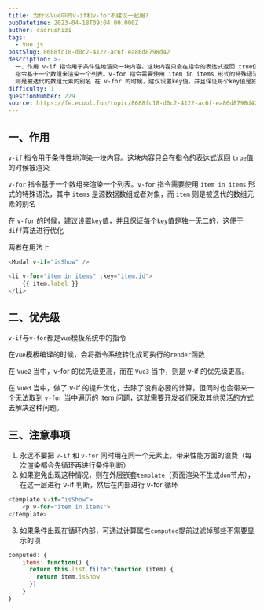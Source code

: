 ```yaml
---
title: 为什么Vue中的v-if和v-for不建议一起用?
pubDatetime: 2023-04-18T09:04:00.000Z
author: caorushizi
tags:
  - Vue.js
postSlug: 8688fc18-d0c2-4122-ac6f-ea86d8798d42
description: >-
  一、作用 v-if 指令用于条件性地渲染一块内容。这块内容只会在指令的表达式返回 true值的时候被渲染 v-for
  指令基于一个数组来渲染一个列表。v-for 指令需要使用 item in items 形式的特殊语法，其中 items 是源数据数组或者对象，而 item
  则是被迭代的数组元素的别名 在 v-for 的时候，建议设置key值，并且保证每个key值是独一无二的，这便于diff算法进行
difficulty: 1
questionNumber: 229
source: https://fe.ecool.fun/topic/8688fc18-d0c2-4122-ac6f-ea86d8798d42
---
```


## 一、作用

`v-if` 指令用于条件性地渲染一块内容。这块内容只会在指令的表达式返回 `true`值的时候被渲染

`v-for` 指令基于一个数组来渲染一个列表。`v-for` 指令需要使用 `item in items` 形式的特殊语法，其中 `items` 是源数据数组或者对象，而 `item` 则是被迭代的数组元素的别名

在 `v-for` 的时候，建议设置`key`值，并且保证每个`key`值是独一无二的，这便于`diff`算法进行优化

两者在用法上

```js
<Modal v-if="isShow" />

<li v-for="item in items" :key="item.id">
    {{ item.label }}
</li>
```

## 二、优先级

`v-if`与`v-for`都是`vue`模板系统中的指令

在`vue`模板编译的时候，会将指令系统转化成可执行的`render`函数

在 `Vue2` 当中，v-for 的优先级更高，而在 `Vue3` 当中，则是 v-if 的优先级更高。

在 `Vue3` 当中，做了 v-if 的提升优化，去除了没有必要的计算，但同时也会带来一个无法取到 `v-for` 当中遍历的 item 问题，这就需要开发者们采取其他灵活的方式去解决这种问题。

## 三、注意事项

1. 永远不要把 `v-if` 和 `v-for` 同时用在同一个元素上，带来性能方面的浪费（每次渲染都会先循环再进行条件判断）
2. 如果避免出现这种情况，则在外层嵌套`template`（页面渲染不生成`dom`节点），在这一层进行 v-if 判断，然后在内部进行 v-for 循环

```js
<template v-if="isShow">
    <p v-for="item in items">
</template>
```

3. 如果条件出现在循环内部，可通过计算属性`computed`提前过滤掉那些不需要显示的项

```js
computed: {
    items: function() {
      return this.list.filter(function (item) {
        return item.isShow
      })
    }
}
```
